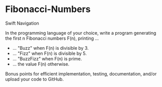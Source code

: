 # Fibonacci-Numbers
Swift Navigation

In the programming language of your choice, write a program 
generating the first n Fibonacci numbers F(n), printing ...
- ... "Buzz" when F(n) is divisible by 3.
- ... "Fizz" when F(n) is divisible by 5.
- ... "BuzzFizz" when F(n) is prime.
- ... the value F(n) otherwise.

Bonus points for efficient implementation, testing, documentation, 
and/or upload your code to GitHub.
